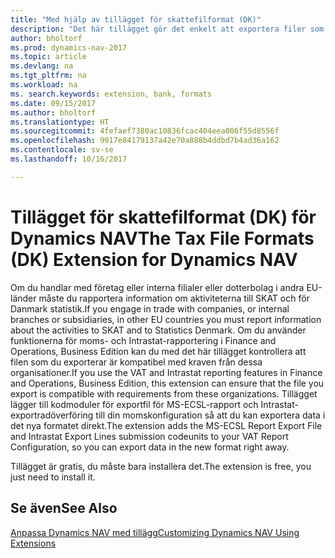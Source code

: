```yaml
---
title: "Med hjälp av tillägget för skattefilformat (DK)"
description: "Det här tillägget gör det enkelt att exportera filer som är förformaterade för att uppfylla bankkraven för elektroniska inlagor."
author: bholtorf
ms.prod: dynamics-nav-2017
ms.topic: article
ms.devlang: na
ms.tgt_pltfrm: na
ms.workload: na
ms. search.keywords: extension, bank, formats
ms.date: 09/15/2017
ms.author: bholtorf
ms.translationtype: HT
ms.sourcegitcommit: 4fefaef7380ac10836fcac404eea006f55d8556f
ms.openlocfilehash: 9917e84179137a42e70a888b4ddbd7b4ad36a162
ms.contentlocale: sv-se
ms.lasthandoff: 10/16/2017

---
```


# <a name="the-tax-file-formats-dk-extension-for-dynamics-nav"></a><span data-ttu-id="d1d42-103">Tillägget för skattefilformat (DK) för Dynamics NAV</span><span class="sxs-lookup"><span data-stu-id="d1d42-103">The Tax File Formats (DK) Extension for Dynamics NAV</span></span>
<span data-ttu-id="d1d42-104">Om du handlar med företag eller interna filialer eller dotterbolag i andra EU-länder måste du rapportera information om aktiviteterna till SKAT och för Danmark statistik.</span><span class="sxs-lookup"><span data-stu-id="d1d42-104">If you engage in trade with companies, or internal branches or subsidiaries, in other EU countries you must report information about the activities to SKAT and to Statistics Denmark.</span></span> <span data-ttu-id="d1d42-105">Om du använder funktionerna för moms- och Intrastat-rapportering i Finance and Operations, Business Edition kan du med det här tillägget kontrollera att filen som du exporterar är kompatibel med kraven från dessa organisationer.</span><span class="sxs-lookup"><span data-stu-id="d1d42-105">If you use the VAT and Intrastat reporting features in Finance and Operations, Business Edition, this extension can ensure that the file you export is compatible with requirements from these organizations.</span></span> <span data-ttu-id="d1d42-106">Tillägget lägger till kodmoduler för exportfil för MS-ECSL-rapport och Intrastat-exportradöverföring till din momskonfiguration så att du kan exportera data i det nya formatet direkt.</span><span class="sxs-lookup"><span data-stu-id="d1d42-106">The extension adds the MS-ECSL Report Export File and Intrastat Export Lines submission codeunits to your VAT Report Configuration, so you can export data in the new format right away.</span></span>

<span data-ttu-id="d1d42-107">Tillägget är gratis, du måste bara installera det.</span><span class="sxs-lookup"><span data-stu-id="d1d42-107">The extension is free, you just need to install it.</span></span> 

## <a name="see-also"></a><span data-ttu-id="d1d42-108">Se även</span><span class="sxs-lookup"><span data-stu-id="d1d42-108">See Also</span></span>
[<span data-ttu-id="d1d42-109">Anpassa Dynamics NAV med tillägg</span><span class="sxs-lookup"><span data-stu-id="d1d42-109">Customizing Dynamics NAV Using Extensions</span></span>](ui-extensions.md)
